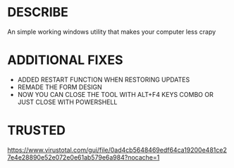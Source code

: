# DESCRIBE  
An simple working windows utility that makes your computer less crapy   

# ADDITIONAL FIXES  
* ADDED RESTART FUNCTION WHEN RESTORING UPDATES 
* REMADE THE FORM DESIGN  
* NOW YOU CAN CLOSE THE TOOL WITH ALT+F4 KEYS COMBO OR JUST CLOSE WITH POWERSHELL  

# TRUSTED 

https://www.virustotal.com/gui/file/0ad4cb5648469edf64ca19200e481ce27e4e28890e52e072e0e61ab579e6a984?nocache=1
